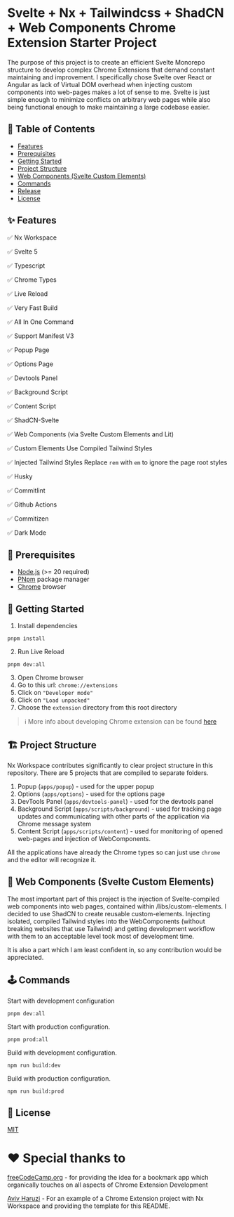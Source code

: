 # Svelte + Nx + Tailwindcss + ShadCN + Web Components Chrome Extension Starter Project

The purpose of this project is to create an efficient Svelte Monorepo structure to develop complex Chrome Extensions that demand constant maintaining and improvement. I specifically chose Svelte over React or Angular as lack of Virtual DOM overhead when injecting custom components into web-pages makes a lot of sense to me. Svelte is just simple enough to minimize conflicts on arbitrary web pages while also being functional enough to make maintaining a large codebase easier.

## 📖 Table of Contents

- [Features](#✨-Features)
- [Prerequisites](#🎯-Prerequisites)
- [Getting Started](#🚀-Getting-Started)
- [Project Structure](#🏗-Project-Structure)
- [Web Components (Svelte Custom Elements)](#🧩-web-components-svelte-custom-elements)
- [Commands](#🕹-Commands)
- [Release](#📦-Release)
- [License](#📜-License)

## ✨ Features

✅ Nx Workspace

✅ Svelte 5

✅ Typescript

✅ Chrome Types

✅ Live Reload

✅ Very Fast Build

✅ All In One Command

✅ Support Manifest V3

✅ Popup Page

✅ Options Page

✅ Devtools Panel

✅ Background Script

✅ Content Script

✅ ShadCN-Svelte

✅ Web Components (via Svelte Custom Elements and Lit)

✅ Custom Elements Use Compiled Tailwind Styles

✅ Injected Tailwind Styles Replace `rem` with `em` to ignore the page root styles

✅ Husky

✅ Commitlint

✅ Github Actions

✅ Commitizen

✅ Dark Mode

## 🎯 Prerequisites

- [Node.js](https://nodejs.org) (>= 20 required)
- [PNpm](https://pnpm.io/) package manager
- [Chrome](https://www.google.com/chrome) browser

## 🚀 Getting Started

1. Install dependencies

```shell
pnpm install
```

2. Run Live Reload

```shell
pnpm dev:all
```

3. Open Chrome browser
4. Go to this url: `chrome://extensions`
5. Click on `"Developer mode"`
6. Click on `"Load unpacked"`
7. Choose the `extension` directory from this root directory

> ℹ️ More info about developing Chrome extension can be found [here](https://developer.chrome.com/docs/extensions/mv3)

## 🏗 Project Structure

Nx Workspace contributes significantly to clear project structure in this repository. There are 5 projects that are compiled to separate folders.

1. Popup (`apps/popup`) - used for the upper popup
2. Options (`apps/options`) - used for the options page
3. DevTools Panel (`apps/devtools-panel`) - used for the devtools panel
4. Background Script (`apps/scripts/background`) - used for tracking page updates and communicating with other parts of the application via Chrome message system
5. Content Script (`apps/scripts/content`) - used for monitoring of opened web-pages and injection of WebComponents.

All the applications have already the Chrome types so can just use `chrome` and the editor will recognize it.

## 🧩 Web Components (Svelte Custom Elements)

The most important part of this project is the injection of Svelte-compiled web components into web pages, contained within /libs/custom-elements. I decided to use ShadCN to create reusable custom-elements. Injecting isolated, compiled Tailwind styles into the WebComponents (without breaking websites that use Tailwind) and getting development workflow with them to an acceptable level took most of development time.

It is also a part which I am least confident in, so any contribution would be appreciated.

## 🕹 Commands

Start with development configuration

```shell
pnpm dev:all
```

Start with production configuration.

```shell
pnpm prod:all
```

Build with development configuration.

```shell
npm run build:dev
```

Build with production configuration.

```shell
npm run build:prod
```

## 📜 License

[MIT](LICENSE)

# ❤️ Special thanks to

[freeCodeCamp.org](https://www.youtube.com/@freecodecamp) - for providing the idea for a bookmark app which organically touches on all aspects of Chrome Extension Development

[Aviv Haruzi](https://github.com/avivharuzi) - For an example of a Chrome Extension project with Nx Workspace and providing the template for this README.
